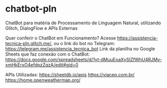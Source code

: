 # chatbot-pln
ChatBot para matéria de Processamento de Linguagem Natural, utilizando Glitch, DialogFlow e APIs Externas

Quer conferir o ChatBot em Funcionamento? Acesse https://assistencia-tecnica-pln.glitch.me/,
ou o link do bot no Telegram: https://telegram.me/assistencia_tecnica_bot
Link da planilha no Google Sheets que faz conexão com o ChatBot: https://docs.google.com/spreadsheets/d/1yt-dMuuEoaXySIZfWhU4RJMv-xmHkErxO4efdpzZqzA/edit#gid=0

APIs Utilizadas:
https://sheetdb.io/apis
https://viacep.com.br/
https://home.openweathermap.org/
